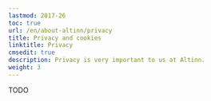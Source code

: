 ```yaml
---
lastmod: 2017-26
toc: true
url: /en/about-altinn/privacy
title: Privacy and cookies
linktitle: Privacy
cmsedit: true
description: Privacy is very important to us at Altinn.
weight: 3
---
```


TODO
